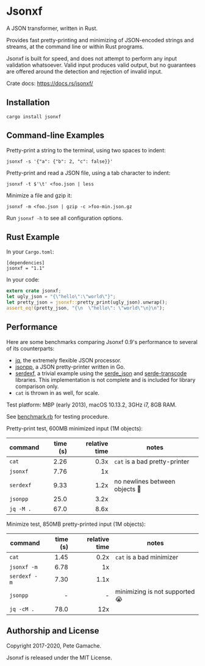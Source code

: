 # Jsonxf

A JSON transformer, written in Rust.

Provides fast pretty-printing and minimizing of JSON-encoded strings
and streams, at the command line or within Rust programs.

Jsonxf is built for speed, and does not attempt to perform any
input validation whatsoever.  Valid input produces valid output,
but no guarantees are offered around the detection and rejection
of invalid input.

Crate docs: https://docs.rs/jsonxf/


## Installation

    cargo install jsonxf


## Command-line Examples

Pretty-print a string to the terminal, using two spaces to indent:

    jsonxf -s '{"a": {"b": 2, "c": false}}'

Pretty-print and read a JSON file, using a tab character to indent:

    jsonxf -t $'\t' <foo.json | less

Minimize a file and gzip it:

    jsonxf -m <foo.json | gzip -c >foo-min.json.gz

Run `jsonxf -h` to see all configuration options.


## Rust Example

In your `Cargo.toml`:

```
[dependencies]
jsonxf = "1.1"
```

In your code:

```rust
extern crate jsonxf;
let ugly_json = "{\"hello\":\"world\"}";
let pretty_json = jsonxf::pretty_print(ugly_json).unwrap();
assert_eq!(pretty_json, "{\n  \"hello\": \"world\"\n}\n");
```


## Performance

Here are some benchmarks comparing Jsonxf 0.9's performance to
several of its counterparts:
  * [jq](https://stedolan.github.io/jq/), the extremely flexible JSON
    processor.
  * [jsonpp](https://github.com/jmhodges/jsonpp), a JSON pretty-printer
    written in Go.
  * [serdexf](benchmark/serdexf), a trivial example using the
    [serde_json](https://serde.rs/json.html) and
    [serde-transcode](https://serde.rs/transcode.html) libraries.
    This implementation is not complete and is included for library
    comparison only.
  * `cat` is thrown in as well, for scale.

Test platform: MBP (early 2013), macOS 10.13.2, 3GHz i7, 8GB RAM.

See [benchmark.rb](benchmark/benchmark.rb) for testing procedure.

Pretty-print test, 600MB minimized input (1M objects):

| command   | time (s) | relative time | notes |
|-----------|---------:|--------------:|-------|
| `cat`     |     2.26 |          0.3x | `cat` is a bad pretty-printer |
| `jsonxf`  |     7.76 |            1x | |
| `serdexf` |     9.33 |          1.2x | no newlines between objects 🙁 |
| `jsonpp`  |     25.0 |          3.2x | |
| `jq -M .` |     67.0 |          8.6x | |

Minimize test, 850MB pretty-printed input (1M objects):

| command      | time (s) | relative time | notes |
|--------------|---------:|--------------:|-------|
| `cat`        |     1.45 |          0.2x | `cat` is a bad minimizer |
| `jsonxf -m`  |     6.78 |            1x | |
| `serdexf -m` |     7.30 |          1.1x | |
| `jsonpp`     |        - |             - | minimizing is not supported 😭 |
| `jq -cM .`   |     78.0 |           12x | |


## Authorship and License

Copyright 2017-2020, Pete Gamache.

Jsonxf is released under the MIT License.

